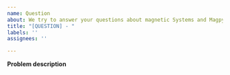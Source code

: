 ```yaml
---
name: Question
about: We try to answer your questions about magnetic Systems and Magpylib.
title: "[QUESTION] - "
labels: ''
assignees: ''

---
```


**Problem description**

